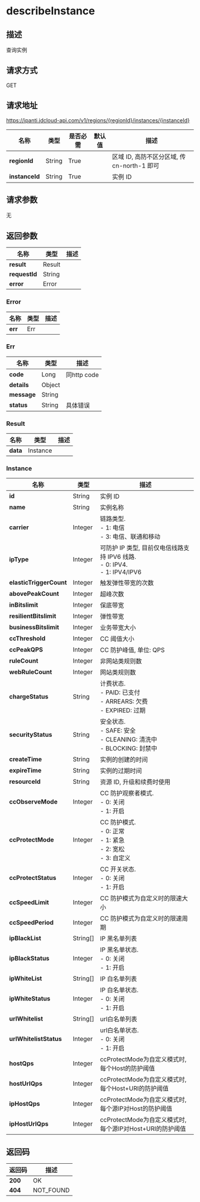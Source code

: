 # describeInstance


## 描述
查询实例

## 请求方式
GET

## 请求地址
https://ipanti.jdcloud-api.com/v1/regions/{regionId}/instances/{instanceId}

|名称|类型|是否必需|默认值|描述|
|---|---|---|---|---|
|**regionId**|String|True| |区域 ID, 高防不区分区域, 传 cn-north-1 即可|
|**instanceId**|String|True| |实例 ID|

## 请求参数
无


## 返回参数
|名称|类型|描述|
|---|---|---|
|**result**|Result| |
|**requestId**|String| |
|**error**|Error| |

### Error
|名称|类型|描述|
|---|---|---|
|**err**|Err| |
### Err
|名称|类型|描述|
|---|---|---|
|**code**|Long|同http code|
|**details**|Object| |
|**message**|String| |
|**status**|String|具体错误|
### Result
|名称|类型|描述|
|---|---|---|
|**data**|Instance| |
### Instance
|名称|类型|描述|
|---|---|---|
|**id**|String|实例 ID|
|**name**|String|实例名称|
|**carrier**|Integer|链路类型. <br>- 1: 电信<br>- 3: 电信、联通和移动|
|**ipType**|Integer|可防护 IP 类型, 目前仅电信线路支持 IPV6 线路. <br>- 0: IPV4. <br>- 1: IPV4/IPV6|
|**elasticTriggerCount**|Integer|触发弹性带宽的次数|
|**abovePeakCount**|Integer|超峰次数|
|**inBitslimit**|Integer|保底带宽|
|**resilientBitslimit**|Integer|弹性带宽|
|**businessBitslimit**|Integer|业务带宽大小|
|**ccThreshold**|Integer|CC 阈值大小|
|**ccPeakQPS**|Integer|CC 防护峰值, 单位: QPS|
|**ruleCount**|Integer|非网站类规则数|
|**webRuleCount**|Integer|网站类规则数|
|**chargeStatus**|String|计费状态. <br>- PAID: 已支付<br>- ARREARS: 欠费<br>- EXPIRED: 过期|
|**securityStatus**|String|安全状态. <br>- SAFE: 安全<br>- CLEANING: 清洗中<br>- BLOCKING: 封禁中|
|**createTime**|String|实例的创建的时间|
|**expireTime**|String|实例的过期时间|
|**resourceId**|String|资源 ID, 升级和续费时使用|
|**ccObserveMode**|Integer|CC 防护观察者模式. <br>- 0: 关闭 <br>- 1: 开启|
|**ccProtectMode**|Integer|CC 防护模式. <br>- 0: 正常 <br>- 1: 紧急 <br>- 2: 宽松 <br>- 3: 自定义|
|**ccProtectStatus**|Integer|CC 开关状态. <br>- 0: 关闭 <br>- 1: 开启|
|**ccSpeedLimit**|Integer|CC 防护模式为自定义时的限速大小|
|**ccSpeedPeriod**|Integer|CC 防护模式为自定义时的限速周期|
|**ipBlackList**|String[]|IP 黑名单列表|
|**ipBlackStatus**|Integer|IP 黑名单状态. <br>- 0: 关闭 <br>- 1: 开启|
|**ipWhiteList**|String[]|IP 白名单列表|
|**ipWhiteStatus**|Integer|IP 白名单状态. <br>- 0: 关闭<br>- 1: 开启|
|**urlWhitelist**|String[]|url白名单列表|
|**urlWhitelistStatus**|Integer|url白名单状态. <br>- 0: 关闭<br>- 1: 开启|
|**hostQps**|Integer|ccProtectMode为自定义模式时, 每个Host的防护阈值|
|**hostUrlQps**|Integer|ccProtectMode为自定义模式时, 每个Host+URI的防护阈值|
|**ipHostQps**|Integer|ccProtectMode为自定义模式时, 每个源IP对Host的防护阈值|
|**ipHostUrlQps**|Integer|ccProtectMode为自定义模式时, 每个源IP对Host+URI的防护阈值|

## 返回码
|返回码|描述|
|---|---|
|**200**|OK|
|**404**|NOT_FOUND|
